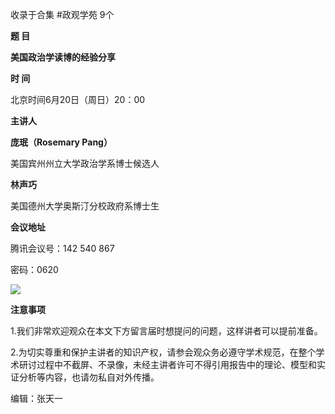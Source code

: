 

收录于合集 #政观学苑 9个

**题 目**

 **美国政治学读博的经验分享**  

 **时 间**

北京时间6月20日（周日）20：00

 **主讲人**

 **庞珉（Rosemary Pang）**

美国宾州州立大学政治学系博士候选人

  

 **林声巧**

美国德州大学奥斯汀分校政府系博士生  

  

 **会议地址**

腾讯会议号：142 540 867

密码：0620

![](/images/100/2.jpeg)

  

 **注意事项**

1.我们非常欢迎观众在本文下方留言届时想提问的问题，这样讲者可以提前准备。

  

2.为切实尊重和保护主讲者的知识产权，请参会观众务必遵守学术规范，在整个学术研讨过程中不截屏、不录像，未经主讲者许可不得引用报告中的理论、模型和实证分析等内容，也请勿私自对外传播。

编辑：张天一

  

